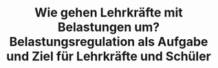 --- 
abstract: '' 
authors: 
 - M Eckert
 -  admin
 -  B Sieland
doi: '' 
featured: false 
publication: '*Belastung und Beanspruchung im Lehrerberuf*, 149' 
publication_short: '' 
publishDate: '2013-01-01' 
title: 'Wie gehen Lehrkräfte mit Belastungen um? Belastungsregulation als Aufgabe und Ziel für Lehrkräfte und Schüler' 
url_code: '' 
url_dataset: '' 
url_pdf: '' 
url_poster: '' 
url_project: '' 
url_slides: '' 
url_source: '' 
url_video: '' 
---